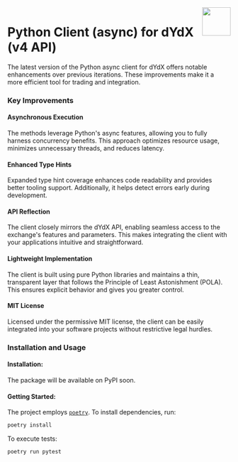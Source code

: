 <img src="https://dydx.exchange/icon.svg" height="64px" align="right" />

# Python Client (async) for dYdX (v4 API)

The latest version of the Python async client for dYdX offers notable enhancements over previous iterations. These improvements make it a more efficient tool for trading and integration.

### Key Improvements

#### Asynchronous Execution

The methods leverage Python's async features, allowing you to fully harness concurrency benefits. This approach optimizes resource usage, minimizes unnecessary threads, and reduces latency.

#### Enhanced Type Hints

Expanded type hint coverage enhances code readability and provides better tooling support. Additionally, it helps detect errors early during development.

#### API Reflection

The client closely mirrors the dYdX API, enabling seamless access to the exchange's features and parameters. This makes integrating the client with your applications intuitive and straightforward.

#### Lightweight Implementation
The client is built using pure Python libraries and maintains a thin, transparent layer that follows the Principle of Least Astonishment (POLA). This ensures explicit behavior and gives you greater control.

#### MIT License
Licensed under the permissive MIT license, the client can be easily integrated into your software projects without restrictive legal hurdles.

### Installation and Usage

#### Installation:

The package will be available on PyPI soon.

#### Getting Started:

The project employs [`poetry`](https://python-poetry.org/). To install dependencies, run:

```bash
poetry install
```

To execute tests:

```bash
poetry run pytest
```
